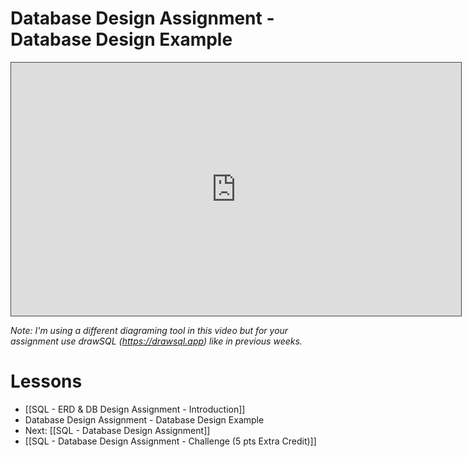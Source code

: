 # Database Design Assignment - Database Design Example

<iframe src="https://egator.hosted.panopto.com/Panopto/Pages/Embed.aspx?id=f7aec8fd-4eb1-4e02-a23f-b12401592fb7&autoplay=false&offerviewer=true&showtitle=true&showbrand=true&captions=false&interactivity=all" height="405" width="720" style="border: 1px solid #464646;" allowfullscreen allow="autoplay" aria-label="Panopto Embedded Video Player"></iframe>

*Note: I'm using a different diagraming tool in this video but for your assignment use drawSQL (https://drawsql.app) like in previous weeks.*

# Lessons
- [[SQL - ERD & DB Design Assignment - Introduction]]
- Database Design Assignment - Database Design Example
- Next: [[SQL - Database Design Assignment]]
- [[SQL - Database Design Assignment - Challenge (5 pts Extra Credit)]]